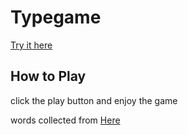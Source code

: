 # Typegame

[Try it here](https://blog.kyofer.com/Typegame)

## How to Play

click the play button and enjoy the game

words collected from [Here](https://www.ef.com/english-resources/english-vocabulary/top-3000-words/)
